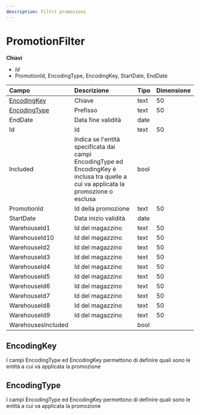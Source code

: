 ```yaml
---
description: Filtri promozioni
---
```


# PromotionFilter

**Chiavi**

* _Id_
* PromotionId, EncodingType, EncodingKey, StartDate, EndDate

| Campo | Descrizione | Tipo | Dimensione |
| :--- | :--- | :--- | :--- |
| [EncodingKey](promotionfilter.md#encodingkey) | Chiave | text | 50 |
| [EncodingType](promotionfilter.md#encodingtype) | Prefisso | text | 50 |
| EndDate | Data fine validità | date |  |
| Id | Id | text | 50 |
| Included | Indica se l'entità specificata dai campi EncodingType ed EncodingKey è inclusa tra quelle a cui va applicata la promozione o esclusa | bool |  |
| PromotionId | Id della promozione | text | 50 |
| StartDate | Data inizio validità | date |  |
| WarehouseId1 | Id del magazzino | text | 50 |
| WarehouseId10 | Id del magazzino | text | 50 |
| WarehouseId2 | Id del magazzino | text | 50 |
| WarehouseId3 | Id del magazzino | text | 50 |
| WarehouseId4 | Id del magazzino | text | 50 |
| WarehouseId5 | Id del magazzino | text | 50 |
| WarehouseId6 | Id del magazzino | text | 50 |
| WarehouseId7 | Id del magazzino | text | 50 |
| WarehouseId8 | Id del magazzino | text | 50 |
| WarehouseId9 | Id del magazzino | text | 50 |
| WarehousesIncluded |  | bool |  |

## EncodingKey

I campi EncodingType ed EncodingKey permettono di definire quali sono le entità a cui va applicata la promozione

## EncodingType

I campi EncodingType ed EncodingKey permettono di definire quali sono le entità a cui va applicata la promozione


